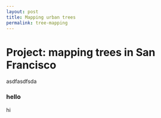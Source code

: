 ```yaml
---
layout: post
title: Mapping urban trees
permalink: tree-mapping
---
```


# Project: mapping trees in San Francisco
asdfasdfsda

### hello
hi

